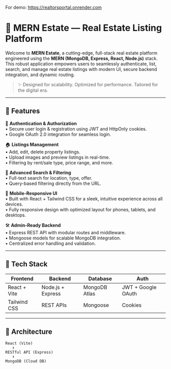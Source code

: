 For demo: https://realtorsportal.onrender.com

# 🏡 MERN Estate — Real Estate Listing Platform

Welcome to **MERN Estate**, a cutting-edge, full-stack real estate platform engineered using the **MERN (MongoDB, Express, React, Node.js)** stack. This robust application empowers users to seamlessly authenticate, list, search, and manage real estate listings with modern UI, secure backend integration, and dynamic routing.

> ✨ Designed for scalability. Optimized for performance. Tailored for the digital era.

---

## 🚀 Features

🔐 **Authentication & Authorization**  
• Secure user login & registration using JWT and HttpOnly cookies.  
• Google OAuth 2.0 integration for seamless login.  

🏠 **Listings Management**  
• Add, edit, delete property listings.  
• Upload images and preview listings in real-time.  
• Filtering by rent/sale type, price range, and more.

🎯 **Advanced Search & Filtering**  
• Full-text search for location, type, offer.  
• Query-based filtering directly from the URL.

📱 **Mobile-Responsive UI**  
• Built with React + Tailwind CSS for a sleek, intuitive experience across all devices.  
• Fully responsive design with optimized layout for phones, tablets, and desktops.

🛠️ **Admin-Ready Backend**  
• Express REST API with modular routes and middleware.  
• Mongoose models for scalable MongoDB integration.  
• Centralized error handling and validation.

---

## 📁 Tech Stack

| Frontend       | Backend        | Database    | Auth           |
|----------------|----------------|-------------|----------------|
| React + Vite   | Node.js + Express | MongoDB Atlas | JWT + Google OAuth |
| Tailwind CSS   | REST APIs      | Mongoose    | Cookies        |

---

## 🧠 Architecture

```plaintext
React (Vite)
   ⬇
RESTful API (Express)
   ⬇
MongoDB (Cloud DB)
